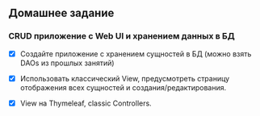 ## Домашнее задание
### CRUD приложение с Web UI и хранением данных в БД
- [x] Создайте приложение с хранением сущностей в БД (можно взять DAOs из прошлых занятий)
    
- [x] Использовать классический View, предусмотреть страницу отображения всех сущностей и создания/редактирования.
    
- [x] View на Thymeleaf, classic Controllers.